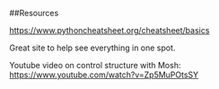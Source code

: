 ##Resources

https://www.pythoncheatsheet.org/cheatsheet/basics

Great site to help see everything in one spot. 

Youtube video on control structure with Mosh:
https://www.youtube.com/watch?v=Zp5MuPOtsSY